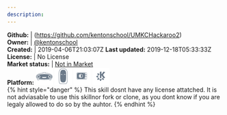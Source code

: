 ```yaml
---
description: 
---
```



**Github:** | (https://github.com/kentonschool/UMKCHackaroo2)  
**Owner:** | [@kentonschool](https://github.com/kentonschool)  
**Created:** | 2019-04-06T21:03:07Z  **Last updated:** 2019-12-18T05:33:33Z  
**License:** | No License  
**Market status:** | [Not in Market](https://market.mycroft.ai/skill/)  
**Platform:**   ![](.gitbook/assets/mark-1-icon.png)  ![](.gitbook/assets/mark-2-icon.png)  ![](.gitbook/assets/picroft-icon.png)  ![](.gitbook/assets/kde.png)   
{% hint style="danger" %}
This skill dosnt have any license attatched. It is not adviasable to use this skillnor fork or clone, as you dont know if you are legaly allowed to do so by the auhtor.
{% endhint %}
